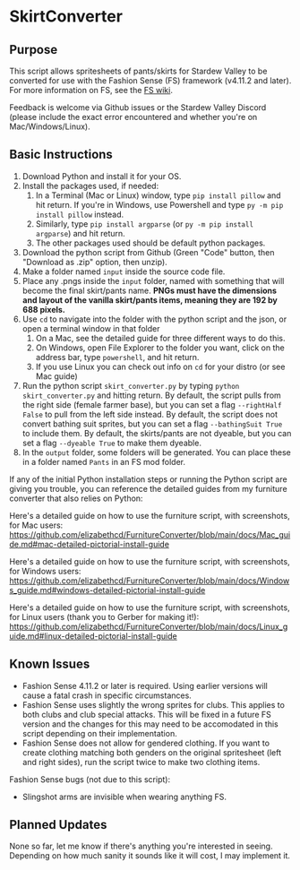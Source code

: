 # SkirtConverter

## Purpose

This script allows spritesheets of pants/skirts for Stardew Valley to be converted for use with the Fashion Sense (FS) framework (v4.11.2 and later). For more information on FS, see the [FS wiki](https://github.com/Floogen/FashionSense/wiki).

Feedback is welcome via Github issues or the Stardew Valley Discord (please include the exact error encountered and whether you're on Mac/Windows/Linux).

## Basic Instructions

1. Download Python and install it for your OS.
2. Install the packages used, if needed:
     1. In a Terminal (Mac or Linux) window, type `pip install pillow` and hit return. If you're in Windows, use Powershell and type ``py -m pip install pillow`` instead.
     2. Similarly, type `pip install argparse` (or `py -m pip install argparse`) and hit return.
     3. The other packages used should be default python packages.
3. Download the python script from Github (Green "Code" button, then "Download as .zip" option, then unzip).
4. Make a folder named `input` inside the source code file.
5. Place any .pngs inside the `input` folder, named with something that will become the final skirt/pants name. **PNGs must have the dimensions and layout of the vanilla skirt/pants items, meaning they are 192 by 688 pixels.**
6. Use `cd` to navigate into the folder with the python script and the json, or open a terminal window in that folder
    1. On a Mac, see the detailed guide for three different ways to do this.
    2. On Windows, open File Explorer to the folder you want, click on the address bar, type `powershell`, and hit return.
    3. If you use Linux you can check out info on `cd` for your distro (or see Mac guide)
7. Run the python script ``skirt_converter.py`` by typing ``python skirt_converter.py`` and hitting return. By default, the script pulls from the right side (female farmer base), but you can set a flag ``--rightHalf False`` to pull from the left side instead. By default, the script does not convert bathing suit sprites, but you can set a flag ``--bathingSuit True`` to include them. By default, the skirts/pants are not dyeable, but you can set a flag ``--dyeable True`` to make them dyeable.
8. In the `output` folder, some folders will be generated. You can place these in a folder named `Pants` in an FS mod folder. 

If any of the initial Python installation steps or running the Python script are giving you trouble, you can reference the detailed guides from my furniture converter that also relies on Python:

Here's a detailed guide on how to use the furniture script, with screenshots, for Mac users: https://github.com/elizabethcd/FurnitureConverter/blob/main/docs/Mac_guide.md#mac-detailed-pictorial-install-guide

Here's a detailed guide on how to use the furniture script, with screenshots, for Windows users:
https://github.com/elizabethcd/FurnitureConverter/blob/main/docs/Windows_guide.md#windows-detailed-pictorial-install-guide

Here's a detailed guide on how to use the furniture script, with screenshots, for Linux users (thank you to Gerber for making it!):
https://github.com/elizabethcd/FurnitureConverter/blob/main/docs/Linux_guide.md#linux-detailed-pictorial-install-guide

## Known Issues

* Fashion Sense 4.11.2 or later is required. Using earlier versions will cause a fatal crash in specific circumstances. 
* Fashion Sense uses slightly the wrong sprites for clubs. This applies to both clubs and club special attacks. This will be fixed in a future FS version and the changes for this may need to be accomodated in this script depending on their implementation. 
* Fashion Sense does not allow for gendered clothing. If you want to create clothing matching both genders on the original spritesheet (left and right sides), run the script twice to make two clothing items. 

Fashion Sense bugs (not due to this script):
* Slingshot arms are invisible when wearing anything FS. 

## Planned Updates

None so far, let me know if there's anything you're interested in seeing. Depending on how much sanity it sounds like it will cost, I may implement it.
